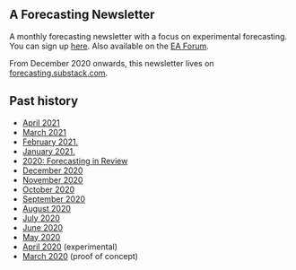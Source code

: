## A Forecasting Newsletter

A monthly forecasting newsletter with a focus on experimental forecasting. You can sign up [here](https://forecasting.substack.com/). Also available on the [EA Forum](https://forum.effectivealtruism.org/s/HXtZvHqsKwtAYP6Y7).

From December 2020 onwards, this newsletter lives on [forecasting.substack.com](https://forecasting.substack.com/).

## Past history

- [April 2021](https://forecasting.substack.com/p/forecasting-newsletter-april-2021)  
- [March 2021](https://forecasting.substack.com/p/forecasting-newsletter-march-2021)  
- [February 2021.](https://forecasting.substack.com/p/forecasting-newsletter-february-2021)  
- [January 2021.](https://forecasting.substack.com/p/forecasting-newsletter-january-2021)  
- [2020: Forecasting in Review](https://forecasting.substack.com/p/2020-forecasting-in-review)  
- [December 2020](https://forecasting.substack.com/p/forecasting-newsletter-december-2020)  
- [November 2020](https://nunosempere.github.io/ea/ForecastingNewsletter/October2020)  
- [October 2020](https://nunosempere.github.io/ea/ForecastingNewsletter/October2020)  
- [September 2020](https://nunosempere.github.io/ea/ForecastingNewsletter/September2020)  
- [August 2020](https://nunosempere.github.io/ea/ForecastingNewsletter/August2020)  
- [July 2020](https://nunosempere.github.io/ea/ForecastingNewsletter/July2020)  
- [June 2020](https://nunosempere.github.io/ea/ForecastingNewsletter/June2020)  
- [May 2020](https://nunosempere.github.io/ea/ForecastingNewsletter/May2020)  
- [April 2020](https://nunosempere.github.io/ea/ForecastingNewsletter/April2020) (experimental)  
- [March 2020](https://nunosempere.github.io/ea/ForecastingNewsletter/March2020) (proof of concept)  

